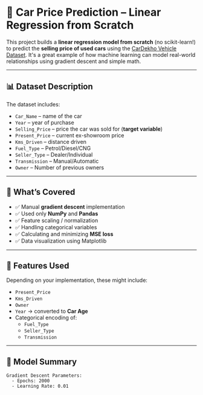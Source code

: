 # 🚗 Car Price Prediction – Linear Regression from Scratch

This project builds a **linear regression model from scratch** (no scikit-learn!) to predict the **selling price of used cars** using the [CarDekho Vehicle Dataset](https://www.kaggle.com/datasets/nehalbirla/vehicle-dataset-from-cardekho). It's a great example of how machine learning can model real-world relationships using gradient descent and simple math.

---

## 📊 Dataset Description

The dataset includes:
- `Car_Name` – name of the car
- `Year` – year of purchase
- `Selling_Price` – price the car was sold for (**target variable**)
- `Present_Price` – current ex-showroom price
- `Kms_Driven` – distance driven
- `Fuel_Type` – Petrol/Diesel/CNG
- `Seller_Type` – Dealer/Individual
- `Transmission` – Manual/Automatic
- `Owner` – Number of previous owners

---

## 📌 What’s Covered

- ✅ Manual **gradient descent** implementation
- ✅ Used only **NumPy** and **Pandas**
- ✅ Feature scaling / normalization
- ✅ Handling categorical variables
- ✅ Calculating and minimizing **MSE loss**
- ✅ Data visualization using Matplotlib

---

## 🔁 Features Used

Depending on your implementation, these might include:
- `Present_Price`
- `Kms_Driven`
- `Owner`
- `Year` → converted to **Car Age**
- Categorical encoding of:
  - `Fuel_Type`
  - `Seller_Type`
  - `Transmission`

---

## 🧠 Model Summary

```text
Gradient Descent Parameters:
  - Epochs: 2000
  - Learning Rate: 0.01
